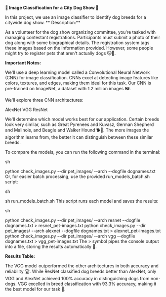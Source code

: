 **🐾 Image Classification for a City Dog Show 🐾**


In this project, we use an image classifier to identify dog breeds for a citywide dog show.
**
Description:**

As a volunteer for the dog show organizing committee, you're tasked with managing contestant registrations. Participants must submit a photo of their dog along with some biographical details. The registration system tags these images based on the information provided. However, some people might try to register pets that aren't actually dogs 🐱🐰.

**Important Notes:**

We'll use a deep learning model called a Convolutional Neural Network (CNN) for image classification. CNNs excel at detecting image features like colors, textures, and edges, making them ideal for this task. Our CNN is pre-trained on ImageNet, a dataset with 1.2 million images 🖼️.

We'll explore three CNN architectures:

AlexNet
VGG
ResNet

We'll determine which model works best for our application. Certain breeds look very similar, such as Great Pyrenees and Kuvasz, German Shepherd and Malinois, and Beagle and Walker Hound 🐕🐩. The more images the algorithm learns from, the better it can distinguish between these similar breeds.

To compare the models, you can run the following command in the terminal:

sh

python check_images.py --dir pet_images/ --arch <architecture> --dogfile dognames.txt
Or, for easier batch processing, use the provided run_models_batch.sh script:

sh

sh run_models_batch.sh
This script runs each model and saves the results:

sh

python check_images.py --dir pet_images/ --arch resnet --dogfile dognames.txt > resnet_pet-images.txt
python check_images.py --dir pet_images/ --arch alexnet --dogfile dognames.txt > alexnet_pet-images.txt
python check_images.py --dir pet_images/ --arch vgg --dogfile dognames.txt > vgg_pet-images.txt
The > symbol pipes the console output into a file, storing the results automatically 📄.

**Results Table:**

The VGG model outperformed the other architectures in both accuracy and reliability 🏆. While ResNet classified dog breeds better than AlexNet, only VGG and AlexNet achieved 100% accuracy in distinguishing dogs from non-dogs. VGG excelled in breed classification with 93.3% accuracy, making it the best model for our task 🎯.
